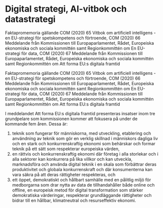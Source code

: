 # Digital strategi, AI-vitbok och datastrategi

Faktapromemoria gällande COM (2020) 65 Vitbok om artificiell intelligens - en EU-strategi för spetskompetens och förtroende, COM (2020) 66 Meddelande från Kommissionen till Europaparlamentet, Rådet, Europeiska ekonomiska och sociala kommittén samt Regionkommittén om En EU-strategi för data, COM (2020) 67 Meddelande från Kommissionen till Europaparlamentet, Rådet, Europeiska ekonomiska och sociala kommittén samt Regionkommittén om Att forma EU:s digitala framtid

Faktapromemoria gällande COM (2020) 65 Vitbok om artificiell intelligens - en EU-strategi för spetskompetens och förtroende, COM (2020) 66 Meddelande från Kommissionen till Europaparlamentet, Rådet, Europeiska ekonomiska och sociala kommittén samt Regionkommittén om En EU-strategi för data, COM (2020) 67 Meddelande från Kommissionen till Europaparlamentet, Rådet, Europeiska ekonomiska och sociala kommittén samt Regionkommittén om Att forma EU:s digitala framtid

I meddelandet Att forma EU:s digitala framtid presenteras insatser inom tre grundpelare som kommissionen kommer att fokusera på under de kommande fem åren. Dessa är:

1. teknik som fungerar för människorna, med utveckling, etablering och användning av teknik som gör en verklig skillnad i människors dagliga liv och en stark och konkurrenskraftig ekonomi som behärskar och formar teknik på ett sätt som respekterar europeiska värden,
2. en rättvis och konkurrenskraftig ekonomi där företag i alla storlekar och i alla sektorer kan konkurrera på lika villkor och kan utveckla, marknadsföra och använda digital teknik i en skala som förbättrar deras produktivitet och globala konkurrenskraft och där konsumenterna kan vara säkra på att deras rättigheter respekteras, och
3. ett öppet, demokratiskt och hållbart samhälle med en pålitlig miljö för medborgarna som drar nytta av data de tillhandahåller både online och offline, en europeisk metod för digital transformation som stärker demokratiska värderingar, respekterar grundläggande rättigheter och bidrar till en hållbar, klimatneutral och resurseffektiv ekonomi.
